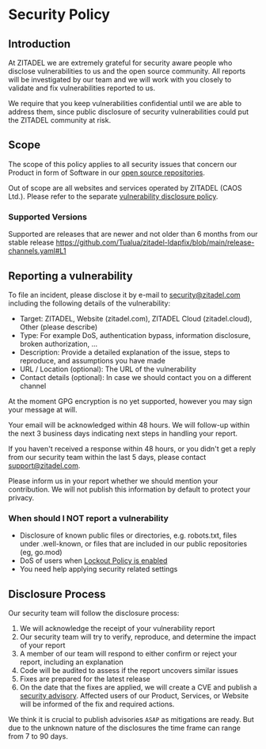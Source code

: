 # Security Policy

## Introduction

At ZITADEL we are extremely grateful for security aware people who disclose vulnerabilities to us and the open source community.
All reports will be investigated by our team and we will work with you closely to validate and fix vulnerabilities reported to us.

We require that you keep vulnerabilities confidential until we are able to address them, since public disclosure of security vulnerabilities could put the ZITADEL community at risk.

## Scope

The scope of this policy applies to all security issues that concern our Product in form of Software in our [open source repositories](https://github.com/zitadel).

Out of scope are all websites and services operated by ZITADEL (CAOS Ltd.).
Please refer to the separate [vulnerability disclosure policy](https://zitadel.com/docs/legal/policies/vulnerability-disclosure-policy).

### Supported Versions

Supported are releases that are newer and not older than 6 months from our stable release
https://github.com/Tualua/zitadel-ldapfix/blob/main/release-channels.yaml#L1

## Reporting a vulnerability

To file an incident, please disclose it by e-mail to [security@zitadel.com](mailto:security@zitadel.com) including the following details of the vulnerability:

- Target: ZITADEL, Website (zitadel.com), ZITADEL Cloud (zitadel.cloud), Other (please describe)
- Type: For example DoS, authentication bypass, information disclosure, broken authorization, ...
- Description: Provide a detailed explanation of the issue, steps to reproduce, and assumptions you have made
- URL / Location (optional): The URL of the vulnerability
- Contact details (optional): In case we should contact you on a different channel

At the moment GPG encryption is no yet supported, however you may sign your message at will.

Your email will be acknowledged within 48 hours.
We will follow-up within the next 3 business days indicating next steps in handling your report.

If you haven't received a response within 48 hours, or you didn't get a reply from our security team within the last 5 days, please contact [support@zitadel.com](mailto:support@zitadel.com).

Please inform us in your report whether we should mention your contribution.
We will not publish this information by default to protect your privacy.

### When should I NOT report a vulnerability

- Disclosure of known public files or directories, e.g. robots.txt, files under .well-known, or files that are included in our public repositories (eg, go.mod)
- DoS of users when [Lockout Policy is enabled](https://zitadel.com/docs/guides/manage/console/default-settings#lockout)
- You need help applying security related settings

## Disclosure Process

Our security team will follow the disclosure process:

1. We will acknowledge the receipt of your vulnerability report
2. Our security team will try to verify, reproduce, and determine the impact of your report
3. A member of our team will respond to either confirm or reject your report, including an explanation
4. Code will be audited to assess if the report uncovers similar issues
5. Fixes are prepared for the latest release
6. On the date that the fixes are applied, we will create a CVE and publish a [security advisory](https://github.com/Tualua/zitadel-ldapfix/security/advisories). Affected users of our Product, Services, or Website will be informed of the fix and required actions.

We think it is crucial to publish advisories `ASAP` as mitigations are ready. But due to the unknown nature of the disclosures the time frame can range from 7 to 90 days.
